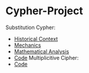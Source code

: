 # Cypher-Project
Substitution Cypher: 
* [Historical Context](Historical-Substitution.md)
* [Mechanics](Mechanics-Substitution.md)
* [Mathematical Analysis](Mathematical-Sub.md)
* [Code](Substitution-code.md)
Multiplicitive Cipher:
* [Code](Multiplicitive-code.md)
